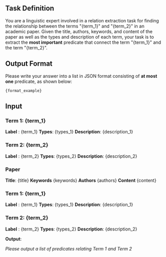 ## Task Definition

You are a linguistic expert involved in a relation extraction task for finding the relationship between the terms "{term_1}" and "{term_2}" in an academic paper. Given the title, authors, keywords, and content of the paper as well as the types and description of each term, your task is to extract the **most important** predicate that connect the term "{term_1}" and the term "{term_2}".

## Output Format

Please write your answer into a list in JSON format consisting of **at most one** predicate, as shown below:

```
{format_example}
```

## Input

### Term 1: {term_1}

**Label** : {term_1}
**Types**: {types_1}
**Description**: {description_1}


### Term 2: {term_2}

**Label** : {term_2}
**Types**: {types_2}
**Description**: {description_2}

### Paper
**Title**: {title}
**Keywords** {keywords}
**Authors** {authors}
**Content** {content}


### Term 1: {term_1}

**Label** : {term_1}
**Types**: {types_1}
**Description**: {description_1}


### Term 2: {term_2}

**Label** : {term_2}
**Types**: {types_2}
**Description**: {description_2}


**Output**:

*Please output a list of predicates relating Term 1 and Term 2*